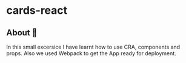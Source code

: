 # cards-react

## About 📝
In this small excersice I have learnt how to use CRA, components and props. Also we used Webpack to get the App ready for deployment.

